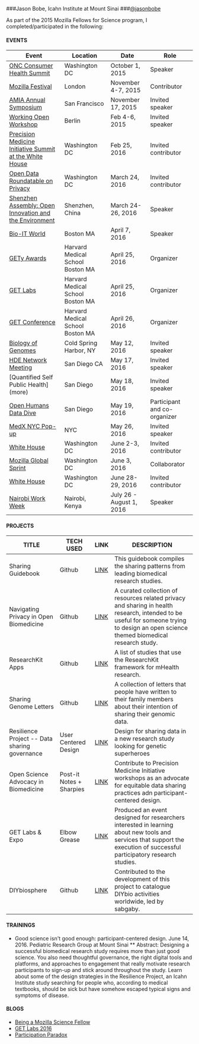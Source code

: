 
###Jason Bobe, Icahn Institute at Mount Sinai
###[@jasonbobe](https://twitter.com/jasonbobe)

As part of the 2015 Mozilla Fellows for Science program, I completed/participated in the following: 

#### EVENTS

Event | Location | Date | Role
----- | -------- | ---- | -----
[ONC Consumer Health Summit](http://www.capconcorp.com/meeting/2014/Consumer-Health-IT-Summit/) | Washington DC | October 1, 2015 | Speaker
[Mozilla Festival](https://mozillafestival.org/) | London | November 4-7, 2015 | Contributor
[AMIA Annual Symposium](https://www.amia.org/amia2015) | San Francisco | November 17, 2015 | Invited speaker 
[Working Open Workshop](https://science.mozilla.org/working-open-workshop-february-2016) | Berlin | Feb 4-6, 2015 | Invited speaker
[Precision Medicine Initiative Summit at the White House](more) | Washington DC | Feb 25, 2016 | Invited contributor
[Open Data Roundatable on Privacy](https://www.data.gov/meta/open-data-roundtables/) | Washington DC | March 24, 2016 | Invited contributor
[Shenzhen Assembly: Open Innovation and the Environment](http://sagebase.org/events/sage-event-02/) | Shenzhen, China | March 24-26, 2016 | Speaker
[Bio-IT World](http://www.bio-itworldexpo.com/) | Boston MA | April 7, 2016 | Speaker
[GETy Awards](http://www.getconference.org/get2016/awards.html) | Harvard Medical School Boston MA  | April 25, 2016 | Organizer
[GET Labs](www.getconference.org/get2016/labs.html) | Harvard Medical School  Boston MA | April 25, 2016 | Organizer
[GET Conference](www.getconference.org) | Harvard Medical School  Boston MA | April 26, 2016 | Organizer
[Biology of Genomes](https://meetings.cshl.edu/meetings.aspx?meet=genome&year=16) | Cold Spring Harbor, NY | May 12, 2016 | Invited speaker
[HDE Network Meeting](more) | San Diego CA | May 17, 2016 | Invited speaker
[Quantified Self Public Health] (more) | San Diego | May 18, 2016 | Invited speaker
[Open Humans Data Dive](more) | San Diego | May 19, 2016 | Participant and co-organizer
[MedX NYC Pop-up](more) | NYC | May 26, 2016 | Invited speaker
[White House]() | Washington DC | June 2-3, 2016 | Invited contributor
[Mozilla Global Sprint](https://science.mozilla.org/programs/events/global-sprint-2016) | Washington DC | June 3, 2016 | Collaborator
[White House]() | Washington DC | June 28-29, 2016 | Invited contributor
[Nairobi Work Week]() | Nairobi, Kenya | July 26 - August 1, 2016 | Speaker

#### PROJECTS
TITLE | TECH USED | LINK | DESCRIPTION
----- | --------- | ---- | ------------
Sharing Guidebook | Github  | [LINK](http://blog.jasonbobe.net/sharing-guidebook/) | This guidebook compiles the sharing patterns from leading biomedical research studies. 
Navigating Privacy in Open Biomedicine | Github | [LINK](http://blog.jasonbobe.net/privacy-resources/) | A curated collection of resources related privacy and sharing in health research, intended to be useful for someone trying to design an open science themed biomedical research study.
ResearchKit Apps | Github | [LINK](https://github.com/jasonbobe/research-kit-apps) | A list of studies that use the ResearchKit framework for mHealth research.
Sharing Genome Letters | Github | [LINK](https://github.com/jasonbobe/sharing-genome-letters) | A collection of letters that people have written to their family members about their intention of sharing their genomic data.
Resilience Project -- Data sharing governance | User Centered Design | [LINK]() | Design for sharing data in a new research study looking for genetic superheroes
Open Science Advocacy in Biomedicine | Post-it Notes + Sharpies | [LINK](https://science.mozilla.org/blog/ff-jason) | Contribute to Precision Medicine Initiative workshops as an advocate for equitable data sharing practices adn participant-centered design.
GET Labs & Expo | Elbow Grease | [LINK](http://www.getconference.org/get2016/labs.html) |  Produced an event designed for researchers interested in learning about new tools and services that support the execution of successful participatory research studies. 
DIYbiosphere | Github | [LINK](https://github.com/DIYbiosphere) | Contributed to the development of this project to catalogue DIYbio activities worldwide, led by sabgaby.

#### TRAININGS
* Good science isn't good enough: participant-centered design. June 14, 2016. Pediatric Research Group at Mount Sinai
** Abstract: Designing a successful biomedical research study requires more than just good science. You also need thoughtful governance, the right digital tools and platforms, and approaches to engagement that really motivate research participants to sign-up and stick around throughout the study. Learn about some of the design strategies in the Resilience Project, an Icahn Institute study searching for people who, according to medical textbooks, should be sick but have somehow escaped typical signs and symptoms of disease.

#### BLOGS
* [Being a Mozilla Science Fellow](http://blog.jasonbobe.net/mozilla-fellow-retrospective/)
* [GET Labs 2016](http://blog.jasonbobe.net/Architecture-Participation-GET-Labs/)
* [Participation Paradox](http://blog.jasonbobe.net/participation-paradox/)

